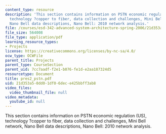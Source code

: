 ```yaml
---
content_type: resource
description: 'This section contains information on PSTN economic regulation (US),
  technology ?copper to fiber, data collection and challenges, Mini Bell network,
  Nano Bell data descriptions, Nano Bell: 2010 network analysis.'
file: /courses/esd-342-advanced-system-architecture-spring-2006/21d353a50dd01df06dece425bbff3ab8_pres2_pstn.pdf
file_size: 564008
file_type: application/pdf
learning_resource_types:
- Projects
license: https://creativecommons.org/licenses/by-nc-sa/4.0/
ocw_type: OCWFile
parent_title: Projects
parent_type: CourseSection
parent_uid: 7cc7aadf-f2e1-b076-fe1d-e2aa187324d5
resourcetype: Document
title: pres2_pstn.pdf
uid: 21d353a5-0dd0-1df0-6dec-e425bbff3ab8
video_files:
  video_thumbnail_file: null
video_metadata:
  youtube_id: null
---
```

This section contains information on PSTN economic regulation (US), technology ?copper to fiber, data collection and challenges, Mini Bell network, Nano Bell data descriptions, Nano Bell: 2010 network analysis.